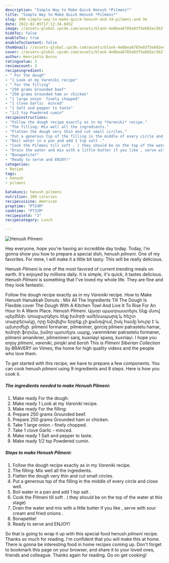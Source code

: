 ```yaml
---
description: "Simple Way to Make Quick Henush *Pilmeni*"
title: "Simple Way to Make Quick Henush *Pilmeni*"
slug: 490-simple-way-to-make-quick-henush-and-34-pilmeni-and-34
date: 2022-02-05T17:12:34.845Z
image: //assets-global.cpcdn.com/assets/blank-4e0bea6785e03f5e602ec562f230caae08da540cada707380b4fe1bbebba43da.png
hideToc: false
enableToc: true
enableTocContent: false
thumbnail: //assets-global.cpcdn.com/assets/blank-4e0bea6785e03f5e602ec562f230caae08da540cada707380b4fe1bbebba43da.png
cover: //assets-global.cpcdn.com/assets/blank-4e0bea6785e03f5e602ec562f230caae08da540cada707380b4fe1bbebba43da.png
author: Henrietta Burns
ratingvalue: 3
reviewcount: 3
recipeingredient:
- " For the dough"
- "1 Look at my Vareniki recipe"
- " For the filling"
- "250 grams Grounded beef"
- "250 grams Grounded ham or chicken"
- "1 large onion  finely chopped"
- "1 clove Garlic  minced"
- "1 Salt and pepper to taste"
- "1/2 tsp Powdered cumin"
recipeinstructions:
- "Follow the dough recipe exactly as in my *Vareniki* recipe."
- "The filling: Mix well all the ingredients."
- "Flatten the dough very thin and cut small circles."
- "Put a generous tsp of the filling in the middle of every circle and close well."
- "Boil water in a pan and add 1 tsp salt ."
- "Cook the Pilmeni till soft . ( they should be on the top of the water at this stage)"
- "Drain the water and mix with a little butter if you like , serve with sour cream and fried onions ."
- "Bonapetite!"
- "Ready to serve and ENJOY!"
categories:
- Recipe
tags:
- henush
- pilmeni

katakunci: henush pilmeni 
nutrition: 209 calories
recipecuisine: American
preptime: "PT24M"
cooktime: "PT31M"
recipeyield: "3"
recipecategory: Lunch

---
```



![Henush *Pilmeni*](//assets-global.cpcdn.com/assets/blank-4e0bea6785e03f5e602ec562f230caae08da540cada707380b4fe1bbebba43da.png)

Hey everyone, hope you're having an incredible day today. Today, I'm gonna show you how to prepare a special dish, henush *pilmeni*. One of my favorites. For mine, I will make it a little bit tasty. This will be really delicious.

Henush *Pilmeni* is one of the most favored of current trending meals on earth. It's enjoyed by millions daily. It is simple, it's quick, it tastes delicious. Henush *Pilmeni* is something that I've loved my whole life. They are fine and they look fantastic.

Follow the dough recipe exactly as in my *Vareniki* recipe. How to Make Henush Hanukkah Donuts : Mix All The Ingredients Till The Dough Is Flexible.cover The Dough With A Kitchen Towl And Live It To Rise For An Hour In A Warm Place. Henush Pilmeni. Այսօր պատրաստելու ենք մսով պելմենի։ Առաջարկելու ենք խմորի ամենապարզ և հեշտ տարբերակը, որը եփվելիս երբեք չի քանդվում, իսկ համը նուրբ է և ախորժելի. pilmenii formaner, pilmeniner, gorciq pilmeni patrastelu hamar, Խմորի ֆորմա, խմոր պտտելու սարք, varennikner patrastelu formaner, pilmenii amanikner, pilmenineri sarq, kuxniayi spasq, kuxniayi. I hope you enjoy *pilmeni*, *vareniki*, *pirojki* and *borsh*  This is *Pilmeni Siberian Collection* by BRAVERY on Vimeo, the home for high quality videos and the people who love them.


To get started with this recipe, we have to prepare a few components. You can cook henush *pilmeni* using 9 ingredients and 8 steps. Here is how you cook it.

<!--inarticleads1-->

##### The ingredients needed to make Henush *Pilmeni*:

1. Make ready  For the dough:
1. Make ready 1 Look at my *Vareniki* recipe.
1. Make ready  For the filling:
1. Prepare 250 grams Grounded beef.
1. Prepare 250 grams Grounded ham or chicken.
1. Take 1 large onion - finely chopped.
1. Take 1 clove Garlic - minced.
1. Make ready 1 Salt and pepper to taste.
1. Make ready 1/2 tsp Powdered cumin.




<!--inarticleads2-->

##### Steps to make Henush *Pilmeni*:

1. Follow the dough recipe exactly as in my *Vareniki* recipe.
1. The filling: Mix well all the ingredients.
1. Flatten the dough very thin and cut small circles.
1. Put a generous tsp of the filling in the middle of every circle and close well.
1. Boil water in a pan and add 1 tsp salt .
1. Cook the Pilmeni till soft . ( they should be on the top of the water at this stage)
1. Drain the water and mix with a little butter if you like , serve with sour cream and fried onions .
1. Bonapetite!
1. Ready to serve and ENJOY!



So that is going to wrap it up with this special food henush *pilmeni* recipe. Thanks so much for reading. I'm confident that you will make this at home. There is gonna be interesting food in home recipes coming up. Don't forget to bookmark this page on your browser, and share it to your loved ones, friends and colleague. Thanks again for reading. Go on get cooking!
